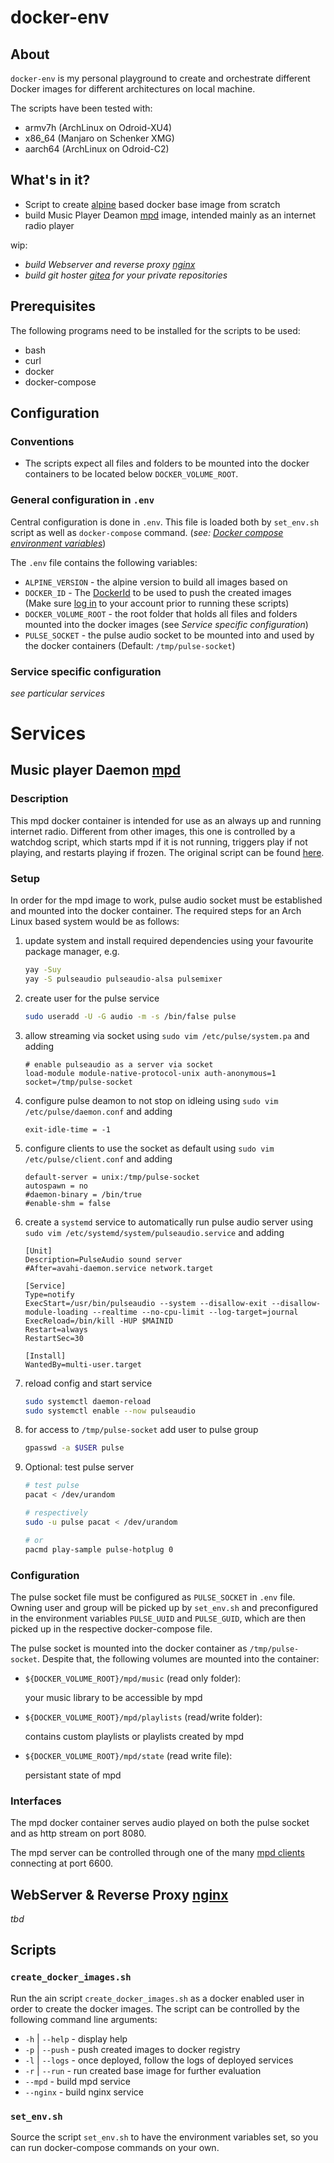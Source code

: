 # docker-env
## About
`docker-env` is my personal playground to create and orchestrate different Docker images for different architectures on local machine.

The scripts have been tested with:

* armv7h (ArchLinux on Odroid-XU4)
* x86_64 (Manjaro on Schenker XMG)
* aarch64 (ArchLinux on Odroid-C2)

## What's in it?
* Script to create [alpine](https://alpinelinux.org/) based docker base image from scratch
* build Music Player Deamon [mpd] image, intended mainly as an internet radio player

wip:
* *build Webserver and reverse proxy [nginx]*
* *build git hoster [gitea] for your private repositories*

## Prerequisites
The following programs need to be installed for the scripts to be used:

* bash
* curl
* docker
* docker-compose

## Configuration
### Conventions
* The scripts expect all files and folders to be mounted into the docker containers to be located below `DOCKER_VOLUME_ROOT`.

### General configuration in `.env`
Central configuration is done in `.env`. This file is loaded both by `set_env.sh` script as well as `docker-compose` command. (*see: [Docker compose environment variables](https://docs.docker.com/compose/environment-variables/)*)

The `.env` file contains the following variables:

* `ALPINE_VERSION` - the alpine version to build all images based on
* `DOCKER_ID` - The [DockerId](https://success.docker.com/article/how-do-you-register-for-a-docker-id) to be used to push the created images<br>(Make sure [log in](https://docs.docker.com/engine/reference/commandline/login/) to your account prior to running these scripts)
* `DOCKER_VOLUME_ROOT` - the root folder that holds all files and folders mounted into the docker images (see *Service specific configuration*)
* `PULSE_SOCKET` - the pulse audio socket to be mounted into and used by the docker containers (Default: `/tmp/pulse-socket`)

### Service specific configuration
_see particular services_

# Services
## Music player Daemon [mpd]
### Description
This mpd docker container is intended for use as an always up and running internet radio. Different from other images, this one is controlled by a watchdog script, which starts mpd if it is not running, triggers play if not playing, and restarts playing if frozen. The original script can be found [here](https://gist.github.com/5ess/7d29a6e285cd641b6e17).

### Setup
In order for the mpd image to work, pulse audio socket must be established and mounted into the docker container. The required steps for an Arch Linux based system would be as follows:

1. update system and install required dependencies using your favourite package manager, e.g.
    ```bash
    yay -Suy
	yay -S pulseaudio pulseaudio-alsa pulsemixer
    ```

2. create user for the pulse service
    ```bash
	sudo useradd -U -G audio -m -s /bin/false pulse
	```
	
3. allow streaming via socket using `sudo vim /etc/pulse/system.pa` and adding
    ```
	# enable pulseaudio as a server via socket
	load-module module-native-protocol-unix auth-anonymous=1 socket=/tmp/pulse-socket
	```

4. configure pulse deamon to not stop on idleing using `sudo vim /etc/pulse/daemon.conf` and adding
    ```
	exit-idle-time = -1
	```

5. configure clients to use the socket as default using `sudo vim /etc/pulse/client.conf` and adding
	```
	default-server = unix:/tmp/pulse-socket
	autospawn = no
	#daemon-binary = /bin/true
	#enable-shm = false
	```

6. create a `systemd` service to automatically run pulse audio server using `sudo vim /etc/systemd/system/pulseaudio.service` and adding
	```
	[Unit]
	Description=PulseAudio sound server
	#After=avahi-daemon.service network.target

	[Service]
	Type=notify
	ExecStart=/usr/bin/pulseaudio --system --disallow-exit --disallow-module-loading --realtime --no-cpu-limit --log-target=journal
	ExecReload=/bin/kill -HUP $MAINID
	Restart=always
	RestartSec=30

	[Install]
	WantedBy=multi-user.target
	```

7. reload config and start service
	```bash
	sudo systemctl daemon-reload
	sudo systemctl enable --now pulseaudio
	```

8. for access to `/tmp/pulse-socket` add user to pulse group
    ```bash
	gpasswd -a $USER pulse
	```

9. Optional: test pulse server
	```bash
	# test pulse
	pacat < /dev/urandom
	
	# respectively
	sudo -u pulse pacat < /dev/urandom

	# or
	pacmd play-sample pulse-hotplug 0
	```

### Configuration
The pulse socket file must be configured as `PULSE_SOCKET` in `.env` file.
Owning user and group will be picked up by `set_env.sh` and preconfigured in the environment variables
`PULSE_UUID` and `PULSE_GUID`, which are then picked up in the respective docker-compose file.

The pulse socket is mounted into the docker container as `/tmp/pulse-socket`.
Despite that, the following volumes are mounted into the container:
* `${DOCKER_VOLUME_ROOT}/mpd/music` (read only folder):
	
	your music library to be accessible by mpd

* `${DOCKER_VOLUME_ROOT}/mpd/playlists` (read/write folder):
	
	contains custom playlists or playlists created by mpd

* `${DOCKER_VOLUME_ROOT}/mpd/state` (read write file):
	
	persistant state of mpd

### Interfaces
The mpd docker container serves audio played on both the pulse socket and as http stream on port 8080.

The mpd server can be controlled through one of the many [mpd clients] connecting at port 6600.

## WebServer & Reverse Proxy [nginx]
*tbd*


## Scripts
### `create_docker_images.sh`
Run the ain script `create_docker_images.sh` as a docker enabled user in order to create the docker images. The script can be controlled by the following command line arguments:

* `-h` | `--help` - display help
* `-p` | `--push` - push created images to docker registry
* `-l` | `--logs` - once deployed, follow the logs of deployed services
* `-r` | `--run`  - run created base image for further evaluation
* `--mpd` - build mpd service
* `--nginx` - build nginx service

### `set_env.sh`
Source the script `set_env.sh` to have the environment variables set, so you can run docker-compose commands on your own.


[gitea]: https://gitea.io/en-us/
[mpd]: https://www.musicpd.org
[mpd clients]: https://www.musicpd.org/clients/
[nginx]: https://www.nginx.com/
